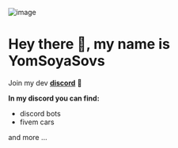 ![image](https://user-images.githubusercontent.com/64097939/167104785-0f5fa3c2-7723-4181-ba3d-6b6a5aae1a68.png)

# Hey there 👋, my name is YomSoyaSovs



Join my dev **[discord](https://discord.gg/CeCur92mYa)** 🦜

**In my discord you can find:**

- discord bots
- fivem cars

and more ...

